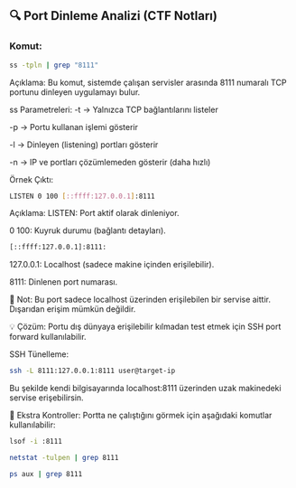 ## 🔍 Port Dinleme Analizi (CTF Notları)

### Komut:
```bash
ss -tpln | grep "8111"
```
Açıklama:
Bu komut, sistemde çalışan servisler arasında 8111 numaralı TCP portunu dinleyen uygulamayı bulur.

ss Parametreleri:
-t → Yalnızca TCP bağlantılarını listeler

-p → Portu kullanan işlemi gösterir

-l → Dinleyen (listening) portları gösterir

-n → IP ve portları çözümlemeden gösterir (daha hızlı)

Örnek Çıktı:
```bash
LISTEN 0 100 [::ffff:127.0.0.1]:8111
```
Açıklama:
LISTEN: Port aktif olarak dinleniyor.

0 100: Kuyruk durumu (bağlantı detayları).
```bash
[::ffff:127.0.0.1]:8111:
```
127.0.0.1: Localhost (sadece makine içinden erişilebilir).

8111: Dinlenen port numarası.

🎯 Not:
Bu port sadece localhost üzerinden erişilebilen bir servise aittir. Dışarıdan erişim mümkün değildir.

💡 Çözüm:
Portu dış dünyaya erişilebilir kılmadan test etmek için SSH port forward kullanılabilir.

SSH Tünelleme:
```bash
ssh -L 8111:127.0.0.1:8111 user@target-ip
```
Bu şekilde kendi bilgisayarında localhost:8111 üzerinden uzak makinedeki servise erişebilirsin.

🧪 Ekstra Kontroller:
Portta ne çalıştığını görmek için aşağıdaki komutlar kullanılabilir:

```bash
lsof -i :8111
```
``` bash
netstat -tulpen | grep 8111
```
``` bash
ps aux | grep 8111
```




